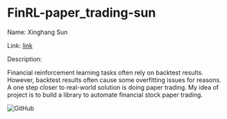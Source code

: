 # FinRL-paper_trading-sun

Name: Xinghang Sun

Link: [link](https://github.com/everssun/FinRL-paper_trading-sun)

Description:

Financial reinforcement learning tasks often rely on backtest results. However, backtest results often cause some overfitting issues for reasons. A one step closer to real-world solution is doing paper trading. My idea of project is to build a library to automate financial stock paper trading.

![GitHub](https://img.shields.io/github/license/everssun/FinRL-paper_trading-sun)
